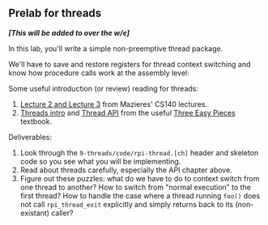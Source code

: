 ## Prelab for threads

***[This will be added to over the w/e]***

In this lab, you'll write a simple non-preemptive thread package.

We'll have to save and restore registers for thread context switching
and know how procedure calls work at the assembly level:

Some useful introduction (or review) reading for threads:
  1. [Lecture 2 and Lecture 3](https://www.scs.stanford.edu/18wi-cs140/notes/) from Mazieres'
     CS140 lectures.
  2. [Threads intro](http://pages.cs.wisc.edu/~remzi/OSTEP/threads-intro.pdf)
     and [Thread API](http://pages.cs.wisc.edu/~remzi/OSTEP/threads-api.pdf)
     from the useful [Three Easy Pieces](http://pages.cs.wisc.edu/~remzi/OSTEP/#book-chapters)
     textbook.

Deliverables:
  1. Look through the `9-threads/code/rpi-thread.[ch]` header and skeleton code
     so you see what you will be implementing.
  2. Read about threads carefully, especially the API chapter above.  
  3. Figure out these puzzles: what do we have to do to context
     switch from one thread to another?  How to switch from "normal
     execution" to the first thread?  How to handle the case where a
     thread running `foo()` does not call `rpi_thread_exit` explicitly
     and simply returns back to its (non-existant) caller?
